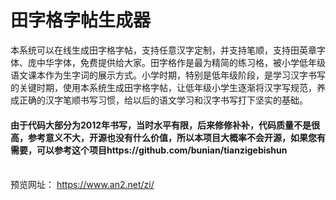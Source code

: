 <html lang="en">
  <head>
    <meta charset="utf-8">
  </head>
<body>
<h1>田字格字帖生成器</h1>
<p>本系统可以在线生成田字格字帖，支持任意汉字定制，并支持笔顺，支持田英章字体、庞中华字体，免费提供给大家。田字格作是最为精简的练习格，被小学低年级语文课本作为生字词的展示方式。小学时期，特别是低年级阶段，是学习汉字书写的关键时期，使用本系统生成田字格字帖，让低年级小学生逐渐将汉字写规范，养成正确的汉字笔顺书写习惯，给以后的语文学习和汉字书写打下坚实的基础。</p>

<h4>由于代码大部分为2012年书写，当时水平有限，后来修修补补，代码质量不是很高，参考意义不大，开源也没有什么价值，所以本项目大概率不会开源，如果您有需要，可以参考这个项目https://github.com/bunian/tianzigebishun</h4>

<br>预览网址： <a href="https://www.an2.net/zi/" target="_blank">https://www.an2.net/zi/</a>
</body>
</html>

